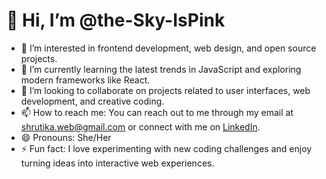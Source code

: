 # 👋 Hi, I’m @the-Sky-IsPink

- 👀 I’m interested in frontend development, web design, and open source projects.
- 🌱 I’m currently learning the latest trends in JavaScript and exploring modern frameworks like React.
- 💞️ I’m looking to collaborate on projects related to user interfaces, web development, and creative coding.
- 📫 How to reach me: You can reach out to me through my email at [shrutika.web@gmail.com](mailto:shrutika.web@gmail.com) or connect with me on [LinkedIn]([https://www.linkedin.com/in/yourlinkedinprofile/](https://www.linkedin.com/in/shrutika-gaikwad-2762b0198/)).
- 😄 Pronouns: She/Her
- ⚡ Fun fact: I love experimenting with new coding challenges and enjoy turning ideas into interactive web experiences.

<!---
the-Sky-IsPink/the-Sky-IsPink is a ✨ special ✨ repository because its `README.md` (this file) appears on your GitHub profile.
You can click the Preview link to take a look at your changes.
--->

